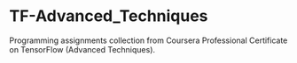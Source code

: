 # TF-Advanced_Techniques
Programming assignments collection from Coursera Professional Certificate on TensorFlow (Advanced Techniques).

